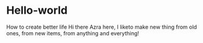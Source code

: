 # Hello-world
How to create better life
Hi there Azra here, I liketo make new thing from old ones, from new items, from anything and everything!
